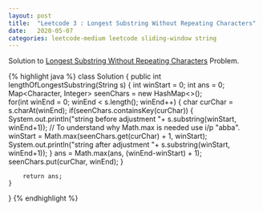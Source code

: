 ```yaml
---
layout: post
title:  "Leetcode 3 : Longest Substring Without Repeating Characters"
date:   2020-05-07
categories: leetcode-medium leetcode sliding-window string
---
```


Solution to [Longest Substring Without Repeating Characters][leetcode] Problem.

{% highlight java %}
class Solution {
    public int lengthOfLongestSubstring(String s) {
        int winStart = 0;
        int ans = 0;
        Map<Character, Integer> seenChars = new HashMap<>();    
        for(int winEnd = 0; winEnd < s.length(); winEnd++) {
            char curChar = s.charAt(winEnd);
            if(seenChars.containsKey(curChar)) {
                System.out.println("string before adjustment "+ s.substring(winStart, winEnd+1));
                // To understand why Math.max is needed use i/p "abba".
                winStart = Math.max(seenChars.get(curChar) + 1, winStart);
                System.out.println("string after adjustment "+ s.substring(winStart, winEnd+1));
            }
            ans = Math.max(ans, (winEnd-winStart) + 1);
            seenChars.put(curChar, winEnd);
        }
        
        return ans;
    }
}
{% endhighlight %}

[leetcode]: https://leetcode.com/problems/longest-substring-without-repeating-characters/